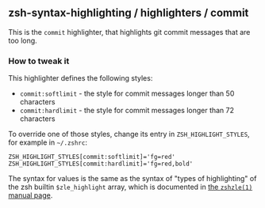 zsh-syntax-highlighting / highlighters / commit
-----------------------------------------------

This is the `commit` highlighter, that highlights git commit messages that are too long.


### How to tweak it

This highlighter defines the following styles:

* `commit:softlimit` - the style for commit messages longer than 50 characters
* `commit:hardlimit` - the style for commit messages longer than 72 characters

To override one of those styles, change its entry in `ZSH_HIGHLIGHT_STYLES`,
for example in `~/.zshrc`:

    ZSH_HIGHLIGHT_STYLES[commit:softlimit]='fg=red'
    ZSH_HIGHLIGHT_STYLES[commit:hardlimit]='fg=red,bold'

The syntax for values is the same as the syntax of "types of highlighting" of
the zsh builtin `$zle_highlight` array, which is documented in [the `zshzle(1)`
manual page][zshzle-Character-Highlighting].

[zshzle-Character-Highlighting]: http://zsh.sourceforge.net/Doc/Release/Zsh-Line-Editor.html#Character-Highlighting

